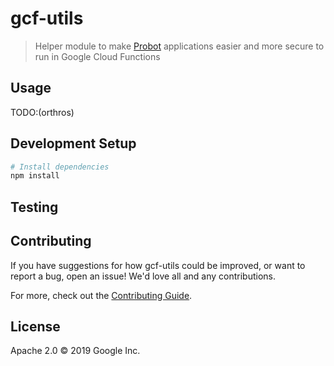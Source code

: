 # gcf-utils

> Helper module to make [Probot](https://github.com/probot/probot) applications easier and more secure to run in Google Cloud Functions

## Usage

TODO:(orthros)

## Development Setup

```sh
# Install dependencies
npm install
```

## Testing

## Contributing

If you have suggestions for how gcf-utils could be improved, or want to report a bug, open an issue! We'd love all and any contributions.

For more, check out the [Contributing Guide](CONTRIBUTING.md).

## License

Apache 2.0 © 2019 Google Inc.
